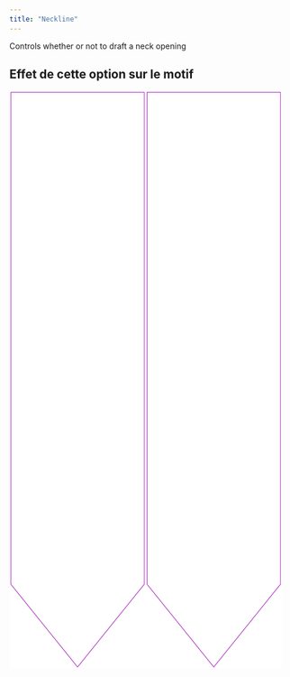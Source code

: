 ```yaml
---
title: "Neckline"
---
```


Controls whether or not to draft a neck opening

## Effet de cette option sur le motif

![Cette image montre l'effet de cette option en superposant plusieurs variantes qui ont une valeur différente pour cette option](walburga_neckline_sample.svg "Effect of this option on the pattern")
